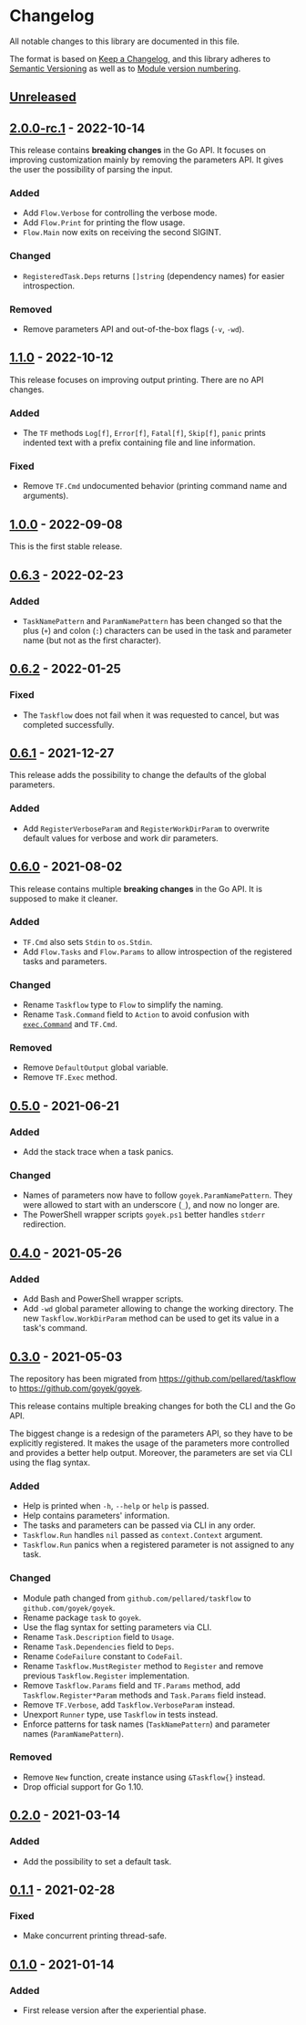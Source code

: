 # Changelog

All notable changes to this library are documented in this file.

The format is based on [Keep a Changelog](https://keepachangelog.com/en/1.0.0/),
and this library adheres to [Semantic Versioning](https://semver.org/spec/v2.0.0.html)
as well as to [Module version numbering](https://go.dev/doc/modules/version-numbers).

## [Unreleased](https://github.com/goyek/goyek/compare/v2.0.0-rc.1...HEAD)

## [2.0.0-rc.1](https://github.com/goyek/goyek/compare/v1.1.0...v2.0.0-rc.1) - 2022-10-14

This release contains **breaking changes** in the Go API.
It focuses on improving customization mainly by removing the parameters API.
It gives the user the possibility of parsing the input.

### Added

- Add `Flow.Verbose` for controlling the verbose mode.
- Add `Flow.Print` for printing the flow usage.
- `Flow.Main` now exits on receiving the second SIGINT.

### Changed

- `RegisteredTask.Deps` returns `[]string` (dependency names) for easier introspection.

### Removed

- Remove parameters API and out-of-the-box flags (`-v`, `-wd`).

## [1.1.0](https://github.com/goyek/goyek/compare/v1.0.0...v1.1.0) - 2022-10-12

This release focuses on improving output printing.
There are no API changes.

### Added

- The `TF` methods `Log[f]`, `Error[f]`, `Fatal[f]`, `Skip[f]`, `panic`
  prints indented text with a prefix containing file and line information.

### Fixed

- Remove `TF.Cmd` undocumented behavior (printing command name and arguments).

## [1.0.0](https://github.com/goyek/goyek/compare/v0.6.3...v1.0.0) - 2022-09-08

This is the first stable release.

## [0.6.3](https://github.com/goyek/goyek/compare/v0.6.2...v0.6.3) - 2022-02-23

### Added

- `TaskNamePattern` and `ParamNamePattern` has been changed so that
  the plus (`+`) and colon (`:`) characters can be used
  in the task and parameter name (but not as the first character).
  
## [0.6.2](https://github.com/goyek/goyek/compare/v0.6.1...v0.6.2) - 2022-01-25

### Fixed

- The `Taskflow` does not fail when it was requested to cancel,
  but was completed successfully.

## [0.6.1](https://github.com/goyek/goyek/compare/v0.6.0...v0.6.1) - 2021-12-27

This release adds the possibility to change the defaults of the global parameters.

### Added

- Add `RegisterVerboseParam` and `RegisterWorkDirParam` to overwrite
  default values for verbose and work dir parameters.

## [0.6.0](https://github.com/goyek/goyek/compare/v0.5.0...v0.6.0) - 2021-08-02

This release contains multiple **breaking changes** in the Go API.
It is supposed to make it cleaner.

### Added

- `TF.Cmd` also sets `Stdin` to `os.Stdin`.
- Add `Flow.Tasks` and `Flow.Params` to allow introspection
  of the registered tasks and parameters.

### Changed

- Rename `Taskflow` type to `Flow` to simplify the naming.
- Rename `Task.Command` field to `Action` to avoid confusion with
  [`exec.Command`](https://golang.org/pkg/os/exec/#Command) and `TF.Cmd`.

### Removed

- Remove `DefaultOutput` global variable.
- Remove `TF.Exec` method.

## [0.5.0](https://github.com/goyek/goyek/compare/v0.4.0...v0.5.0) - 2021-06-21

### Added

- Add the stack trace when a task panics.

### Changed

- Names of parameters now have to follow `goyek.ParamNamePattern`.
  They were allowed to start with an underscore (`_`), and now no longer are.
- The PowerShell wrapper scripts `goyek.ps1` better handles `stderr` redirection.

## [0.4.0](https://github.com/goyek/goyek/compare/v0.3.0...v0.4.0) - 2021-05-26

### Added

- Add Bash and PowerShell wrapper scripts.
- Add `-wd` global parameter allowing to change the working directory.
  The new `Taskflow.WorkDirParam` method can be used to get its value in
  a task's command.

## [0.3.0](https://github.com/goyek/goyek/compare/v0.2.0...v0.3.0) - 2021-05-03

The repository has been migrated from <https://github.com/pellared/taskflow>
to <https://github.com/goyek/goyek>.

This release contains multiple breaking changes for both the CLI and the Go API.

The biggest change is a redesign of the parameters API,
so they have to be explicitly registered.
It makes the usage of the parameters more controlled and provides a better help output.
Moreover, the parameters are set via CLI using the flag syntax.

### Added

- Help is printed when `-h`, `--help` or `help` is passed.
- Help contains parameters' information.
- The tasks and parameters can be passed via CLI in any order.
- `Taskflow.Run` handles `nil` passed as `context.Context` argument.
- `Taskflow.Run` panics when a registered parameter is not assigned to any task.

### Changed

- Module path changed from `github.com/pellared/taskflow` to `github.com/goyek/goyek`.
- Rename package `task` to `goyek`.
- Use the flag syntax for setting parameters via CLI.
- Rename `Task.Description` field to `Usage`.
- Rename `Task.Dependencies` field to `Deps`.
- Rename `CodeFailure` constant to `CodeFail`.
- Rename `Taskflow.MustRegister` method to `Register`
  and remove previous `Taskflow.Register` implementation.
- Remove `Taskflow.Params` field and `TF.Params` method,
  add `Taskflow.Register*Param` methods and `Task.Params` field instead.
- Remove `TF.Verbose`, add `Taskflow.VerboseParam` instead.
- Unexport `Runner` type, use `Taskflow` in tests instead.
- Enforce patterns for task names (`TaskNamePattern`) and parameter names (`ParamNamePattern`).

### Removed

- Remove `New` function, create instance using `&Taskflow{}` instead.
- Drop official support for Go 1.10.

## [0.2.0](https://github.com/goyek/goyek/compare/v0.1.1...v0.2.0) - 2021-03-14

### Added

- Add the possibility to set a default task.

## [0.1.1](https://github.com/goyek/goyek/compare/v0.1.0...v0.1.1) - 2021-02-28

### Fixed

- Make concurrent printing thread-safe.

## [0.1.0](https://github.com/goyek/goyek/releases/tag/v0.1.0) - 2021-01-14

### Added

- First release version after the experiential phase.

<!-- markdownlint-configure-file
{
  "MD024": {
    "siblings_only": true
  }
}
-->
